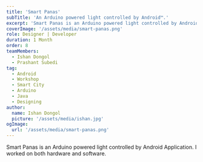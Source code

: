 ```yaml
---
title: 'Smart Panas'
subTitle: 'An Arduino powered light controlled by Android™.'
excerpt: 'Smart Panas is an Arduino powered light controlled by Android™ Application.'
coverImage: '/assets/media/smart-panas.png'
role: Designer | Developer
duration: 1 Month
order: 8
teamMembers:
  - Ishan Dongol
  - Prashant Subedi
tag:
  - Android
  - Workshop
  - Smart City
  - Arduino
  - Java
  - Designing
author:
  name: Ishan Dongol
  picture: '/assets/media/ishan.jpg'
ogImage:
  url: '/assets/media/smart-panas.png'
---
```


Smart Panas is an Arduino powered light controlled by Android Application. I worked on both hardware and software.